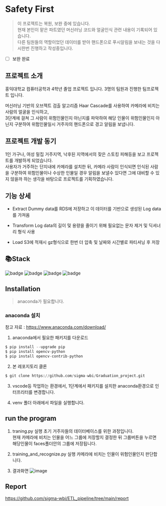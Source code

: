 # Safety First
> 이 프로젝트는 복원, 보완 중에 있습니다.<br> 
현재 본인이 맡은 파트였던 머신러닝 코드와 얼굴인식 관련 내용이 기록되어 있습니다.<br>
다른 팀원들의 역할이었던 데이터를 받아 핸드폰으로 푸시알림을 보내는 것을 다시한번 진행하고 작성중입니다. <br>

+ [ ] 보완 완료

## 프로젝트 소개
홍익대학교 컴퓨터공학과 4학년 졸업 프로젝트 입니다. 3명의 팀원과 진행한 팀프로젝트 입니다. <br>

머신러닝 기반의 오브젝트 검출 알고리즘 Haar Cascade를 사용하여 카메라에 비치는 사람의 얼굴을 인식하고,<br>
3단계에 걸쳐 그 사람이 위험인물인지 아닌지를 파악하여 해당 인물이 위험인물인지 아닌지 구분하여
위험인물일시 거주자의 핸드폰으로 경고 알림을 보냅니다. 

## 프로젝트 개발 동기
1인 가구나, 여성 밀집 거주지역, 낙후된 지역에서의 잦은 스토킹 피해등을 보고 프로젝트를 개발하게 되었습니다. <br>
사용자가 거주하는 단지내에 카메라를 설치한 뒤, 카메라 사람이 인식되면 인식된 사람을 구분하여 위험인물이나 수상한 인물일 경우 알림을 보낼수 있다면 그에 대비할 수 있지 않을까 하는 생각을 바탕으로 프로젝트를 기획하였습니다. 


## 기능 상세 

* Extract 
Dummy data를 RDS에 저장하고 이 데이터를 기반으로 생성된 Log data를 가져옴

* Transform 
Log data의 길이 및 용량을 줄이기 위해 필요없는 문자 제거 및 딕셔너리 형식 사용

* Load
S3에 적재시 gz형식으로 한번 더 압축 및 날짜와 시간별로 파티셔닝 후 저장


## 📚Stack

![badge](https://img.shields.io/badge/AmazonRDS-527FFF?style=flat-square&logo=AmazonRDS&logoColor=white)
![badge](https://img.shields.io/badge/AmazonS3-009639?style=flat-square&logo=AmazonS3&logoColor=white)
![badge](https://img.shields.io/badge/AmazonEC2-990099?style=flat-square&logo=AmazonEC2&logoColor=white)
![badge](https://img.shields.io/badge/Airflow-FF9900?style=flat-square&logo=apache-airflow&logoColor=white)



## Installation
> anaconda가 필요합니다.

### anaconda 설치 
참고 자료 : https://www.anaconda.com/download/


1. anaconda에서 필요한 패키지를 다운로드
```python
$ pip install --upgrade pip
$ pip install opencv-python
$ pip install opencv-contrib-python
```

2. 본 레포지토리 클론 
```python
$ git clone https://github.com/sigma-wbi/Graduation_project.git
```

3. vscode등 작업하는 환경에서, 1단계에서 패키지를 설치한 anaconda환경으로 인터프리터를 변경합니다.

4. venv 폴더 아래에서 파일을 실행합니다.

## run the program
1. traning.py 실행
초기 거주자들의 데이터베이스를 위한 과정입니다. <br>
현재 카메라에 비치는 인물을 어느 그룹에 저장할지 결정한 뒤 그룹버튼을 누르면 해당인물이 faces폴더안의 그룹에 저장됩니다.

2. training_and_recognize.py 실행
카메라에 비치는 인물이 위험인물인지 판단합니다.

3. 결과화면
![image](https://user-images.githubusercontent.com/109950265/222493919-16121577-0c66-43dc-81ee-f62e1502cd67.png)



## Report
https://github.com/sigma-wbi/ETL_pipeline/tree/main/report